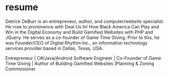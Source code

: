 # resume
Detrick DeBurr is an entrepreneur, author, and computer/website specialist. He rose to prominence with Deal Us In! How Black America Can Play and Win in the Digital Economy and Build Gamified Websites with PHP and JQuery. He serves as a co-founder of Game Time Giving. Prior to this, he was Founder/CEO of Digital Rhythm Inc., an information technology services provider based in Dallas, Texas, USA.

Entrepreneur | C#/Java/Android Software Engineer | Co-Founder of Game Time Giving | Author of Building Gamified Websites |Planning & Zoning Commissioner
